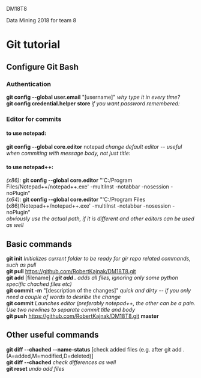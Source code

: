  DM18T8

Data Mining 2018 for team 8

# Git tutorial

## Configure Git Bash  
### Authentication
**git config --global user.email** "\[username\]"  *why type it in every time?*  
**git config credential.helper store** *if you want password remembered:*  

### Editor for commits  
#### to use notepad:   
**git config --global core.editor** notepad  *change default editor -- useful when commiting with message body, not just title:*   
#### to use notepad++:  
*(x86):* **git config --global core.editor** "'C:/Program Files/Notepad++/notepad++.exe' -multiInst -notabbar -nosession -noPlugin"    
*(x64):* **git config --global core.editor** "'C:/Program Files (x86)/Notepad++/notepad++.exe' -multiInst -notabbar -nosession -noPlugin"  
*obviously use the actual path, if it is different and other editors can be used as well*  

## Basic commands 
**git init** *Initializes current folder to be ready for gir repo related commands, such as pull*  
**git pull** https://github.com/RobertKajnak/DM18T8.git  
**git add** \[filename\] *( **git add .** adds all files, ignoring only some python specific chached files etc)*   
**git commit -m** "\[description of the changes\]"  *quick and dirty -- if you only need a couple of words to desribe the change*  
**git commit**  *Launches editor (preferably notepad++, the other can be a pain. Use two newlines to separate commit title and body*  
**git push** https://github.com/RobertKajnak/DM18T8.git **master**  

## Other useful commands  
**git diff --chached --name-status** \[check added files (e.g. after git add . (A=added,M=modified,D=deleted)\]  
**git diff --chached**  *check differences as well*  
**git reset** *undo add files*  
